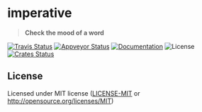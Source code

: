 # imperative

> **Check the mood of a word**

[![Travis Status](https://travis-ci.org/crate-ci/imperative.svg?branch=master)](https://travis-ci.org/crate-ci/imperative)
[![Appveyor Status](https://ci.appveyor.com/api/projects/status/5pr682c1d7tlwbhx/branch/master?svg=true)](https://ci.appveyor.com/project/crate-ci/epage/branch/master)
[![Documentation](https://img.shields.io/badge/docs-master-blue.svg)][Documentation]
![License](https://img.shields.io/crates/l/imperative.svg)
[![Crates Status](https://img.shields.io/crates/v/imperative.svg)](https://crates.io/crates/imperative)

## License

Licensed under MIT license ([LICENSE-MIT](LICENSE-MIT) or http://opensource.org/licenses/MIT)

[Crates.io]: https://crates.io/crates/imperative
[Documentation]: https://docs.rs/imperative
